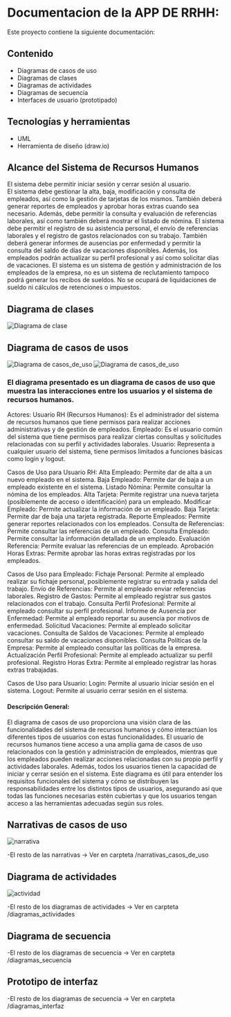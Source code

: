 # Documentacion de la APP DE RRHH: 

Este proyecto contiene la siguiente documentación:
## Contenido
- Diagramas de casos de uso
- Diagramas de clases
- Diagramas de actividades
- Diagramas de secuencia
- Interfaces de usuario (prototipado)

## Tecnologías y herramientas
- UML
- Herramienta de diseño (draw.io)
  

## Alcance del Sistema de Recursos Humanos 
El sistema debe permitir iniciar sesión y cerrar sesión al usuario.  
El sistema debe gestionar la alta, baja, modificación y consulta de empleados, así como la gestión de tarjetas de los mismos. También deberá generar reportes de 
empleados y aprobar horas extras cuando sea necesario. Además, debe permitir la consulta y evaluación de referencias laborales, así como también deberá mostrar el 
listado de nómina.  El sistema debe permitir el registro de su asistencia personal, el envío de referencias laborales y el registro de gastos relacionados con su trabajo. También deberá generar informes de ausencias por enfermedad y permitir la consulta del saldo de días de vacaciones disponibles. Además, los empleados podrán actualizar 
su perfil profesional y así como solicitar días de vacaciones.  El sistema es un sistema de gestión y administración de los empleados de la empresa, no es un sistema 
de reclutamiento tampoco podrá generar los recibos de sueldos. No se ocupará de liquidaciones de sueldo ni cálculos de retenciones o impuestos. 

## Diagrama de clases 
![Diagrama de clase](diagrama_clases.png)
## Diagrama de casos de usos
![Diagrama de casos_de_uso](diagrama_caso_de_uso.png)
![Diagrama de casos_de_uso](diagrama_caso_de_uso_1.png)

### El diagrama presentado es un diagrama de casos de uso que muestra las interacciones entre los usuarios y el sistema de recursos humanos. 
Actores:
Usuario RH (Recursos Humanos): Es el administrador del sistema de recursos humanos que tiene permisos para realizar acciones administrativas y de gestión de empleados.
Empleado: Es el usuario común del sistema que tiene permisos para realizar ciertas consultas y solicitudes relacionadas con su perfil y actividades laborales.
Usuario: Representa a cualquier usuario del sistema, tiene permisos limitados a funciones básicas como login y logout.

Casos de Uso para Usuario RH:
    Alta Empleado: Permite dar de alta a un nuevo empleado en el sistema.
    Baja Empleado: Permite dar de baja a un empleado existente en el sistema.
    Listado Nómina: Permite consultar la nómina de los empleados.
    Alta Tarjeta: Permite registrar una nueva tarjeta (posiblemente de acceso o identificación) para un empleado.
    Modificar Empleado: Permite actualizar la información de un empleado.
    Baja Tarjeta: Permite dar de baja una tarjeta registrada.
    Reporte Empleados:  Permite generar reportes relacionados con los empleados.
    Consulta de Referencias: Permite consultar las referencias de un empleado.
    Consulta Empleado: Permite consultar la información detallada de un empleado.
    Evaluación Referencia: Permite evaluar las referencias de un empleado.
    Aprobación Horas Extras: Permite aprobar las horas extras registradas por los empleados.

Casos de Uso para Empleado:
    Fichaje Personal: Permite al empleado realizar su fichaje personal, posiblemente registrar su entrada y salida del trabajo.
    Envío de Referencias: Permite al empleado enviar referencias laborales.
    Registro de Gastos: Permite al empleado registrar sus gastos relacionados con el trabajo.
    Consulta Perfil Profesional: Permite al empleado consultar su perfil profesional.
    Informe de Ausencia por Enfermedad: Permite al empleado reportar su ausencia por motivos de enfermedad.
    Solicitud Vacaciones: Permite al empleado solicitar vacaciones.
    Consulta de Saldos de Vacaciones: Permite al empleado consultar su saldo de vacaciones disponibles.
    Consulta Políticas de la Empresa: Permite al empleado consultar las políticas de la empresa.
    Actualización Perfil Profesional: Permite al empleado actualizar su perfil profesional.
    Registro Horas Extra: Permite al empleado registrar las horas extras trabajadas.
    
Casos de Uso para Usuario:
    Login: Permite al usuario iniciar sesión en el sistema.
    Logout: Permite al usuario cerrar sesión en el sistema.

#### Descripción General:
El diagrama de casos de uso proporciona una visión clara de las funcionalidades del sistema de recursos humanos y cómo interactúan los diferentes tipos de usuarios con estas funcionalidades. El usuario de recursos humanos tiene acceso a una amplia gama de casos de uso relacionados con la gestión y administración de empleados, mientras que los empleados pueden realizar acciones relacionadas con su propio perfil y actividades laborales. Además, todos los usuarios tienen la capacidad de iniciar y cerrar sesión en el sistema.
Este diagrama es útil para entender los requisitos funcionales del sistema y cómo se distribuyen las responsabilidades entre los distintos tipos de usuarios, asegurando así que todas las funciones necesarias estén cubiertas y que los usuarios tengan acceso a las herramientas adecuadas según sus roles.



## Narrativas de casos de uso 
![narrativa](narrativas_casos_de_uso/narrativa_empleado_registrando_horas_extra.png)

-El resto de las narrativas -> Ver en carpteta /narrativas_casos_de_uso

## Diagrama de actividades 
![actividad](diagramas_actividades/solicitud_vacaciones.png)

-El resto de los diagramas de actividades -> Ver en carpteta /diagramas_actividades


## Diagrama de secuencia 

-El resto de los diagramas de secuencia -> Ver en carpteta /diagramas_secuencia

## Prototipo de interfaz 


-El resto de los diagramas de secuencia -> Ver en carpteta /diagramas_interfaz





